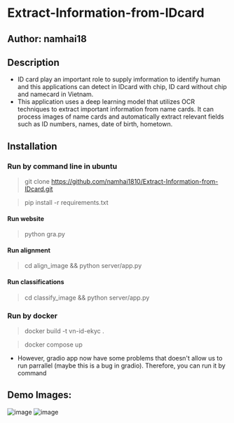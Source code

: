 # Extract-Information-from-IDcard
## Author: namhai18
## Description
- ID card play an important role to supply imformation to identify human and this applications can detect in IDcard with chip, ID card without chip and namecard in Vietnam.
- This application uses a deep learning model that utilizes OCR techniques to extract important information from name cards. It can process images of name cards and automatically extract relevant fields such as ID numbers, names, date of birth, hometown.
## Installation
### Run by command line in ubuntu

> git clone https://github.com/namhai1810/Extract-Information-from-IDcard.git

> pip install -r requirements.txt

#### **Run website**
> python gra.py

#### **Run alignment**
> cd align_image && python server/app.py

#### **Run classifications**
> cd classify_image && python server/app.py

### Run by docker
>  docker build -t vn-id-ekyc .

> docker compose up

-   However, gradio app now have some problems that doesn't allow us to run parrallel (maybe this is a bug in gradio). Therefore, you can run it by command 

## Demo Images:
![image](https://github.com/namhai1810/Extract-Information-from-IDcard/assets/117570211/0ebb0e5f-51e6-4944-ab32-f19638a00ff5)
![image](https://github.com/namhai1810/Extract-Information-from-IDcard/assets/117570211/8cb587db-4b8d-4581-92a2-e1a5efaae7aa)









